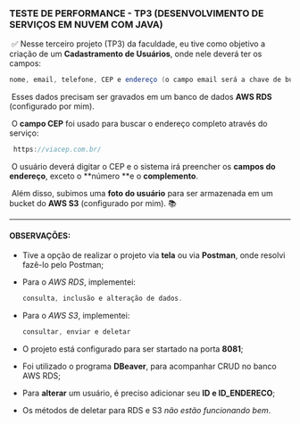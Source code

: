 ###  TESTE DE PERFORMANCE - TP3 (DESENVOLVIMENTO DE SERVIÇOS EM NUVEM COM JAVA)

​			:white_check_mark: Nesse terceiro projeto (TP3) da faculdade, eu tive como objetivo a criação de um **Cadastramento de Usuários**, onde nele deverá ter os campos:

```java
nome, email, telefone, CEP e endereço (o campo email será a chave de busca).
```

​				Esses dados precisam ser gravados em um banco de dados **AWS RDS** (configurado por mim).

​				O **campo CEP** foi usado para buscar o endereço completo através do serviço:

```java
 https://viacep.com.br/
```

​				O usuário deverá digitar o CEP e o sistema irá preencher os **campos do endereço**, exceto o **número **e o **complemento**.

​				Além disso, subimos uma **foto do usuário** para ser armazenada em um bucket do **AWS S3** (configurado por mim). :books:

------

#### OBSERVAÇÕES:

- Tive a opção de realizar o projeto via **tela** ou via **Postman**, onde resolvi fazê-lo pelo Postman;

- Para o _AWS RDS_, implementei:

  ```java
  consulta, inclusão e alteração de dados.
  ```

- Para o _AWS S3_, implementei:

  ```java
  consultar, enviar e deletar
  ```

- O projeto está configurado para ser startado na porta **8081**;
- Foi utilizado o programa **DBeaver**, para acompanhar CRUD no banco AWS RDS;
- Para **alterar** um usuário, é preciso adicionar seu **ID e ID_ENDERECO**;
- Os métodos de deletar para RDS e S3 _não estão funcionando bem_.
